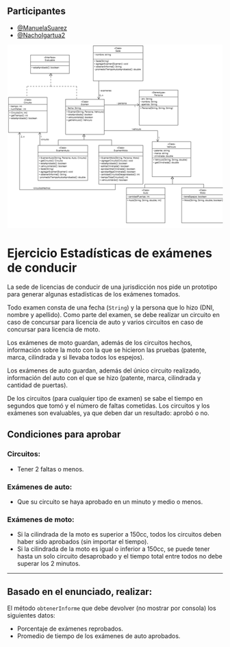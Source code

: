 ## Participantes

- [@ManuelaSuarez](https://github.com/ManuelaSuarez)
- [@NachoIgartua2](https://github.com/NachoIgartua2)

![diagrama uml](uml/ejercicio7-uml.png)
# Ejercicio Estadísticas de exámenes de conducir

La sede de licencias de conducir de una jurisdicción nos pide un prototipo para generar algunas estadísticas de los exámenes tomados.

Todo examen consta de una fecha (`String`) y la persona que lo hizo (DNI, nombre y apellido). Como parte del examen, se debe realizar un circuito en caso de concursar para licencia de auto y varios circuitos en caso de concursar para licencia de moto.

Los exámenes de moto guardan, además de los circuitos hechos, información sobre la moto con la que se hicieron las pruebas (patente, marca, cilindrada y si llevaba todos los espejos).

Los exámenes de auto guardan, además del único circuito realizado, información del auto con el que se hizo (patente, marca, cilindrada y cantidad de puertas).

De los circuitos (para cualquier tipo de examen) se sabe el tiempo en segundos que tomó y el número de faltas cometidas. Los circuitos y los exámenes son evaluables, ya que deben dar un resultado: aprobó o no.

## Condiciones para aprobar

### Circuitos:
- Tener 2 faltas o menos.

### Exámenes de auto:
- Que su circuito se haya aprobado en un minuto y medio o menos.

### Exámenes de moto:
- Si la cilindrada de la moto es superior a 150cc, todos los circuitos deben haber sido aprobados (sin importar el tiempo).
- Si la cilindrada de la moto es igual o inferior a 150cc, se puede tener hasta un solo circuito desaprobado y el tiempo total entre todos no debe superar los 2 minutos.

---

## Basado en el enunciado, realizar:
El método `obtenerInforme` que debe devolver (no mostrar por consola) los siguientes datos:
- Porcentaje de exámenes reprobados.
- Promedio de tiempo de los exámenes de auto aprobados.
